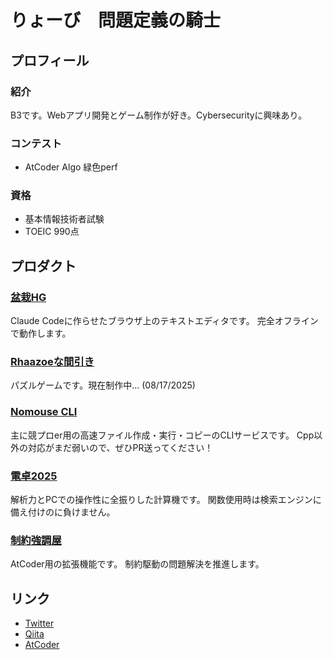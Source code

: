 # りょーび　問題定義の騎士

## プロフィール

### 紹介

B3です。Webアプリ開発とゲーム制作が好き。Cybersecurityに興味あり。

### コンテスト

- AtCoder Algo 緑色perf

### 資格

- 基本情報技術者試験
- TOEIC 990点

## プロダクト

### [盆栽HG](https://trueryob.github.io/BonsaiHG/)

Claude Codeに作らせたブラウザ上のテキストエディタです。
完全オフラインで動作します。

### [Rhaazoeな間引き](https://unityroom.com/users/trueryob)

パズルゲームです。現在制作中... (08/17/2025)

### [Nomouse CLI](https://www.npmjs.com/package/nomouse-cli)

主に競プロer用の高速ファイル作成・実行・コピーのCLIサービスです。
Cpp以外の対応がまだ弱いので、ぜひPR送ってください！

### [電卓2025](https://github.com/TrueRyoB/Dentaku2025)

解析力とPCでの操作性に全振りした計算機です。
関数使用時は検索エンジンに備え付けのに負けません。

### [制約強調屋](https://greasyfork.org/en/scripts/541785-constraints-emphasizer)

AtCoder用の拡張機能です。
制約駆動の問題解決を推進します。

## リンク

- [Twitter](https://twitter.com/deep_nap_engine)
- [Qiita](https://qiita.com/TrueRyoB)
- [AtCoder](https://atcoder.jp/users/TrueRyoB)
